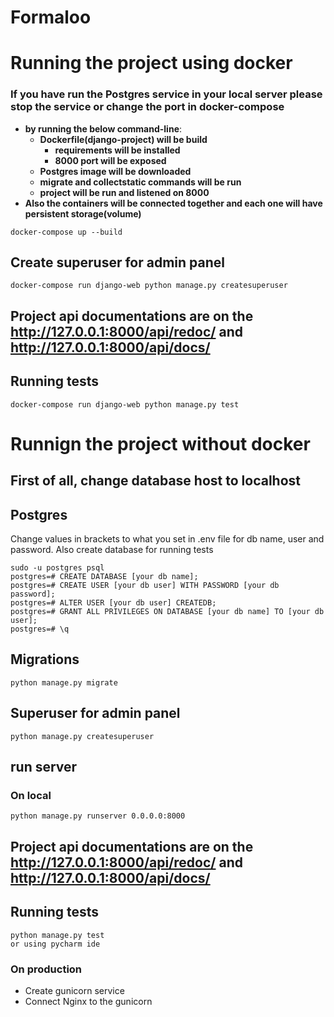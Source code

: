 # Formaloo

# Running the project using docker
### If you have run the Postgres service in your local server please stop the service or change the port in docker-compose
* **by running the below command-line**:
  * **Dockerfile(django-project) will be build**
    * **requirements will be installed**
    * **8000 port will be exposed**
  * **Postgres image will be downloaded**
  * **migrate and collectstatic commands will be run**
  * **project will be run and listened on 8000**
* **Also the containers will be connected together and each one will have persistent storage(volume)**
```angular2html
docker-compose up --build
```
## Create superuser for admin panel
```angular2html
docker-compose run django-web python manage.py createsuperuser
```

## Project api documentations are on the http://127.0.0.1:8000/api/redoc/ and http://127.0.0.1:8000/api/docs/

## Running tests
```angular2html
docker-compose run django-web python manage.py test
```

# Runnign the project without docker
## First of all, change database host to localhost 

## Postgres
Change values in brackets to what you set in .env file for db name, user and password.
Also create database for running tests
```commandline
sudo -u postgres psql
postgres=# CREATE DATABASE [your db name];
postgres=# CREATE USER [your db user] WITH PASSWORD [your db password];
postgres=# ALTER USER [your db user] CREATEDB;
postgres=# GRANT ALL PRIVILEGES ON DATABASE [your db name] TO [your db user];
postgres=# \q
```

## Migrations
```angular2html
python manage.py migrate
```

## Superuser for admin panel
```angular2html
python manage.py createsuperuser
```

## run server
### On local
```angular2html
python manage.py runserver 0.0.0.0:8000
```

## Project api documentations are on the http://127.0.0.1:8000/api/redoc/ and http://127.0.0.1:8000/api/docs/

## Running tests
```angular2html
python manage.py test
or using pycharm ide
```

### On production
* Create gunicorn service
* Connect Nginx to the gunicorn


